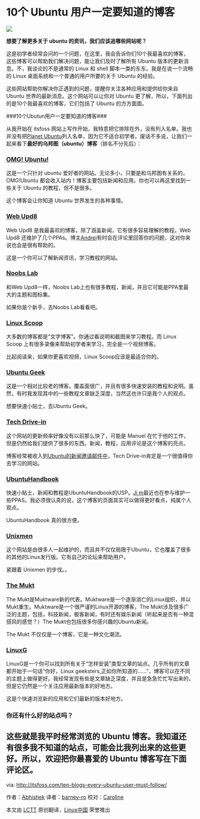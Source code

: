 10个 Ubuntu 用户一定要知道的博客
================================================================================
![](http://itsfoss.itsfoss.netdna-cdn.com/wp-content/uploads/2014/09/Best_Ubuntu_Blogs.jpg)

**想要了解更多关于 ubuntu 的资讯，我们应该追哪些网站呢？**

这是初学者经常会问的一个问题，在这里，我会告诉你们10个我最喜欢的博客，这些博客可以帮助我们解决问题，能让我们及时了解所有 Ubuntu 版本的更新消息。不，我谈论的不是通常的 Linux 和 shell 脚本一类的东东。我是在说一个流畅的 Linux 桌面系统和一个普通的用户所要的关于 Ubuntu 的经验。

这些网站帮助你解决你正遇到的问题，提醒你关注各种应用和提供给你来自 Ubuntu 世界的最新消息。这个网站可以让你对 Ubuntu 更了解，所以，下面列出的是10个我最喜欢的博客，它们包括了 Ubuntu 的方方面面。

###10个Ubutun用户一定要知道的博客###

从我开始在 itsfoss 网站上写作开始，我特意把它排除在外，没有列入名单。我也并没有把[Planet Ubuntu][1]列入名单，因为它不适合初学者。废话不多说，让我们一起来看下**最好的乌邦图（ubuntu）博客**（排名不分先后）：

### [OMG! Ubuntu!][2] ###

这是一个只针对 ubuntu 爱好者的网站。无论多小，只要是和乌邦图有关系的，OMG!Ubuntu 都会收入站内！博客主要包括新闻和应用。你也可以再这里找到一些关于 Ubuntu 的教程，但不是很多。

这个博客会让你知道 Ubuntu 世界发生的各种事情。

### [Web Upd8][3] ###

Web Upd8 是我最喜欢的博客。除了涵盖新闻，它有很多容易理解的教程。Web Upd8 还维护了几个PPAs。博主[Andrei][4]有时会在评论里回答你的问题，这对你来说也会是很有帮助的。

这是一个你可以了解新闻资讯，学习教程的网站。

### [Noobs Lab][5] ###

和Web Upd8一样，Noobs Lab上也有很多教程，新闻，并且它可能是PPA里最大的主题和图标集。 

如果你是个新手，去Noobs Lab看看吧。

### [Linux Scoop][6] ###

大多数的博客都是“文字博客”。你通过看说明和截图来学习教程。而 Linux Scoop 上有很多录像来帮助初学者来学习，完全是一个视频博客。

比起阅读来，如果你更喜欢视频，Linux Scoop应该是最适合你的。

### [Ubuntu Geek][7] ###

这是一个相对比较老的博客。覆盖面很广，并且有很多快速安装的教程和说明。虽然，有时我发现其中的一些教程文章缺乏深度，当然这也许只是我个人的观点。

想要快速小贴士，去Ubuntu Geek。

### [Tech Drive-in][8] ###

这个网站的更新频率好像没有以前那么快了，可能是 Manuel 在忙于他的工作，但是仍然给我们提供了很多的东西。新闻，教程，应用评论是这个博客的亮点。

博客经常被收入到[Ubuntu的新闻邀请邮件中][9]，Tech Drive-in肯定是一个很值得你去学习的网站。

### [UbuntuHandbook][10] ###

快速小贴士，新闻和教程是UbuntuHandbook的USP。[Ji m][11]最近也在参与维护一些PPAS。我必须很认真的说，这个博客的页面其实可以做得更好看点，纯属个人观点。

UbuntuHandbook 真的很方便。

### [Unixmen][12] ###

这个网站是由很多人一起维护的，而且并不仅仅局限于Ubuntu，它也覆盖了很多的其他的Linux发行版。它有自己的论坛来帮助用户。

紧跟着 Unixmen 的步伐。。

### [The Mukt][13] ###

The Mukt是Muktware新的代表。Muktware是一个逐渐消亡的Linux组织，并以Mukt重生。Muktware是一个很严谨的Linux开源的博客，The Mukt涉及很多广泛的主题，包括，科技新闻，极客新闻，有时还有娱乐新闻（听起来是否有一种混搭风的感觉？）The Mukt也包括很多你感兴趣的Ubuntu新闻。

The Mukt 不仅仅是一个博客，它是一种文化潮流。

### [LinuxG][14] ###

LinuxG是一个你可以找到所有关于“怎样安装”类型文章的站点。几乎所有的文章都开始于一句话“你好，Linux geeksters,正如你所知道的……”，博客可以在不同的主题上做得更好。我经常发现有些是文章缺乏深度，并且是急急忙忙写出来的，但是它仍然是一个关注应用最新版本的好地方。

这是个快速浏览新的应用和它们最新的版本好地方。

### 你还有什么好的站点吗？ ###

这些就是我平时经常浏览的 Ubuntu 博客。我知道还有很多我不知道的站点，可能会比我列出来的这些更好。所以，欢迎把你最喜爱的 Ubuntu 博客写在下面评论区。
--------------------------------------------------------------------------------

via: http://itsfoss.com/ten-blogs-every-ubuntu-user-must-follow/

作者：[Abhishek][a]
译者：[barney-ro](https://github.com/barney-ro)
校对：[Caroline](https://github.com/carolinewuyan)

本文由 [LCTT](https://github.com/LCTT/TranslateProject) 原创翻译，[Linux中国](http://linux.cn/) 荣誉推出

[a]:http://itsfoss.com/author/Abhishek/
[1]:http://planet.ubuntu.com/
[2]:http://www.omgubuntu.co.uk/
[3]:http://www.webupd8.org/
[4]:https://plus.google.com/+AlinAndrei
[5]:http://www.noobslab.com/
[6]:http://linuxscoop.com/
[7]:http://www.ubuntugeek.com/
[8]:http://www.techdrivein.com/
[9]:https://lists.ubuntu.com/mailman/listinfo/ubuntu-news
[10]:http://ubuntuhandbook.org/
[11]:https://plus.google.com/u/0/+JimUbuntuHandbook
[12]:http://www.unixmen.com/
[13]:http://www.themukt.com/
[14]:http://linuxg.net/
